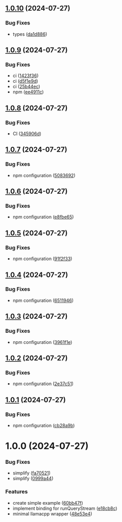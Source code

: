 ## [1.0.10](https://github.com/developer239/llama.cpp-ts/compare/v1.0.9...v1.0.10) (2024-07-27)


### Bug Fixes

* types ([da1d886](https://github.com/developer239/llama.cpp-ts/commit/da1d8868723bfbecb229ef0b52c0847d9d843754))

## [1.0.9](https://github.com/developer239/llama.cpp-ts/compare/v1.0.8...v1.0.9) (2024-07-27)


### Bug Fixes

* ci ([1423f36](https://github.com/developer239/llama.cpp-ts/commit/1423f363d2c36a44efa8243ed1cafa228b4e474b))
* ci ([d5f1e9d](https://github.com/developer239/llama.cpp-ts/commit/d5f1e9dd3692be6082988c96d23bb1d70a9e54dc))
* ci ([25b44ec](https://github.com/developer239/llama.cpp-ts/commit/25b44ec671957168c8968b1a4eac21b58cba2221))
* npm ([ee4911c](https://github.com/developer239/llama.cpp-ts/commit/ee4911c837b7ebb3988f6cbdc9944c1222cc067c))

## [1.0.8](https://github.com/developer239/llama.cpp-ts/compare/v1.0.7...v1.0.8) (2024-07-27)


### Bug Fixes

* CI ([345906d](https://github.com/developer239/llama.cpp-ts/commit/345906dfdad189d9c898e65cfa6d4936abcd7203))

## [1.0.7](https://github.com/developer239/llama.cpp-ts/compare/v1.0.6...v1.0.7) (2024-07-27)


### Bug Fixes

* npm configuration ([5083692](https://github.com/developer239/llama.cpp-ts/commit/5083692ccc01cd76ff71c46074fa5bd9f003dcd6))

## [1.0.6](https://github.com/developer239/llama.cpp-ts/compare/v1.0.5...v1.0.6) (2024-07-27)


### Bug Fixes

* npm configuration ([e8fbe65](https://github.com/developer239/llama.cpp-ts/commit/e8fbe65ce5920838b52d870a4bcbd77f709584fc))

## [1.0.5](https://github.com/developer239/llama.cpp-ts/compare/v1.0.4...v1.0.5) (2024-07-27)


### Bug Fixes

* npm configuration ([91f2f33](https://github.com/developer239/llama.cpp-ts/commit/91f2f33f871375b13e5ea9efba5e1a8337a913ea))

## [1.0.4](https://github.com/developer239/llama.cpp-ts/compare/v1.0.3...v1.0.4) (2024-07-27)


### Bug Fixes

* npm configuration ([6511946](https://github.com/developer239/llama.cpp-ts/commit/65119467d2658782ffca3b51f8be2e37e50b75f2))

## [1.0.3](https://github.com/developer239/llama.cpp-ts/compare/v1.0.2...v1.0.3) (2024-07-27)


### Bug Fixes

* npm configuration ([3961f1e](https://github.com/developer239/llama.cpp-ts/commit/3961f1e509f88d338e1af15e52993bf8aa2d3627))

## [1.0.2](https://github.com/developer239/llama.cpp-ts/compare/v1.0.1...v1.0.2) (2024-07-27)


### Bug Fixes

* npm configuration ([2e37c51](https://github.com/developer239/llama.cpp-ts/commit/2e37c51b16b6823bf3d96745958e915e58cec53c))

## [1.0.1](https://github.com/developer239/llama.cpp-ts/compare/v1.0.0...v1.0.1) (2024-07-27)


### Bug Fixes

* npm configuration ([cb28a9b](https://github.com/developer239/llama.cpp-ts/commit/cb28a9bca13fe8d104b4107d2835fb9026edc454))

# 1.0.0 (2024-07-27)


### Bug Fixes

* simplify ([fa70521](https://github.com/developer239/llama.cpp-ts/commit/fa7052130fde975ffef3a84ab5210b3f2b91d7d0))
* simplify ([0999a44](https://github.com/developer239/llama.cpp-ts/commit/0999a44555547033695613e5ec321ec3b8a549ff))


### Features

* create simple example ([60bb47f](https://github.com/developer239/llama.cpp-ts/commit/60bb47f189ae52434cc302235ad26ba17ae31576))
* implement binding for runQueryStream ([e18cb8c](https://github.com/developer239/llama.cpp-ts/commit/e18cb8cc2e4f4a901935f5cba15089557355bcb8))
* minimal llamacpp wrapper ([48e53e4](https://github.com/developer239/llama.cpp-ts/commit/48e53e421dd9b9b7d608a3fd2079a6148df2c6f4))
